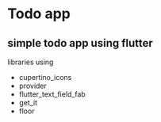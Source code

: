 # Todo app 

## simple todo app using flutter <br/>
libraries using
- cupertino_icons
- provider
- flutter_text_field_fab
- get_it
- floor
